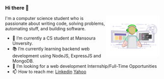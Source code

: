 ### Hi there 👋

<img width="35%" align="right" alt="Github" src="https://raw.githubusercontent.com/devSouvik/devSouvik/master/gif3.gif" />

I'm a computer science student who is passionate about writing code, solving problems, automating stuff, and building software.

- 🔭 I’m currently a CS student at Mansoura Unversity.
- 📚 I’m currently learning  backend web development using NodeJS, ExpressJS and MongoDB.
- 👯 I’m looking for a web development Internship/Full-Time Opportunities
- 📫 How to reach me: [Linkedin](https://www.linkedin.com/in/imran1337/) [Yahoo](mailto:imran1337@yahoo.com)
